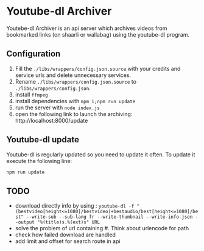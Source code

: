 # Youtube-dl Archiver

Youtebe-dl Archiver is an api server which archives videos from bookmarked links (on shaarli or wallabag) using the youtube-dl program.

## Configuration 

1. Fill the `./libs/wrappers/config.json.source` with your credits and service urls and delete unnecessary services.
2. Rename `./libs/wrappers/config.json.source` to `./libs/wrappers/config.json`.
5. install `ffmpeg`
4. install dependencies with `npm i;npm run update`
5. run the server with `node index.js`
6. open the following link to launch the archiving: http://localhost:8000/update

## Youtube-dl update

Youtube-dl is regularly updated so you need to update it often. To update it execute the following line:

```bash 
npm run update
```

## TODO

- download directly info by using : `youtube-dl -f "(bestvideo[height<=1080]/bestvideo)+bestaudio/best[height<=1080]/best" --write-sub --sub-lang fr --write-thumbnail --write-info-json --output "%(title)s.%(ext)s" URL`
- solve the problem of url containing #. Think about urlencode for path 
- check how failed download are handled 
- add limit and offset for search route in api

